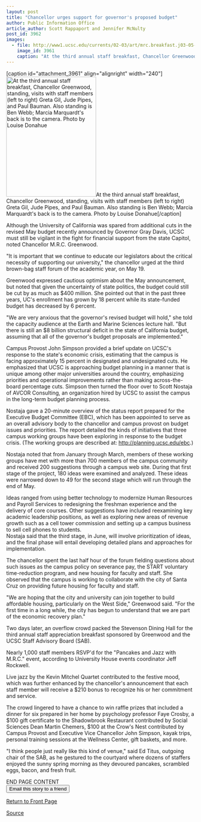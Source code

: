 ```yaml
---
layout: post
title: "Chancellor urges support for governor's proposed budget"
author: Public Information Office
article_author: Scott Rappaport and Jennifer McNulty
post_id: 3962
images:
  - file: http://www1.ucsc.edu/currents/02-03/art/mrc.breakfast.j03-05-26.240.jpg
    image_id: 3961
    caption: "At the third annual staff breakfast, Chancellor Greenwood, standing, visits with staff members (left to right) Greta Gil, Jude Pipes, and Paul Bauman. Also standing is Ben Webb; Marcia Marquardt's back is to the camera. Photo by Louise Donahue"
---
```


[caption id="attachment_3961" align="alignright" width="240"]<a href="http://dev-ucsc-news.pantheonsite.io/wp-content/uploads/2003/05/mrc.breakfast.j03-05-26.240.jpg"><img class="size-full wp-image-3961" src="http://dev-ucsc-news.pantheonsite.io/wp-content/uploads/2003/05/mrc.breakfast.j03-05-26.240.jpg" alt="At the third annual staff breakfast, Chancellor Greenwood, standing, visits with staff members (left to right) Greta Gil, Jude Pipes, and Paul Bauman. Also standing is Ben Webb; Marcia Marquardt's back is to the camera. Photo by Louise Donahue" width="240" height="320" /></a>At the third annual staff breakfast, Chancellor Greenwood, standing, visits with staff members (left to right) Greta Gil, Jude Pipes, and Paul Bauman. Also standing is Ben Webb; Marcia Marquardt's back is to the camera. Photo by Louise Donahue[/caption]
<p>
  Although the University of California was spared from additional cuts in the revised May budget recently announced by Governor Gray Davis, UCSC must still be vigilant in the fight for financial support from the state Capitol, noted Chancellor M.R.C. Greenwood.
</p>
<p>
  "It is important that we continue to educate our legislators about the critical necessity of supporting our university," the chancellor urged at the third brown-bag staff forum of the academic year, on May 19.
</p>
<p>
  Greenwood expressed cautious optimism about the May announcement, but noted that given the uncertainty of state politics, the budget could still be cut by as much as $400 million. She pointed out that in the past three years, UC's enrollment has grown by 18 percent while its state-funded budget has decreased by 6 percent.<br>
</p>
<p>
  "We are very anxious that the governor's revised budget will hold," she told the capacity audience at the Earth and Marine Sciences lecture hall. "But there is still an $8 billion structural deficit in the state of California budget, assuming that all of the governor's budget proposals are implemented."<br>
</p>
<p>
  Campus Provost John Simpson provided a brief update on UCSC's response to the state's economic crisis, estimating that the campus is facing approximately 15 percent in designated and undesignated cuts. He emphasized that UCSC is approaching budget planning in a manner that is unique among other major universities around the country, emphasizing priorities and operational improvements rather than making across-the-board percentage cuts. Simpson then turned the floor over to Scott Nostaja of AVCOR Consulting, an organization hired by UCSC to assist the campus in the long-term budget planning process.
</p>
<p>
  Nostaja gave a 20-minute overview of the status report prepared for the Executive Budget Committee (EBC), which has been appointed to serve as an overall advisory body to the chancellor and campus provost on budget issues and priorities. The report detailed the kinds of initiatives that three campus working groups have been exploring in response to the budget crisis. (The working groups are described at: <a href="http://planning.ucsc.edu/ebc">http://planning.ucsc.edu/ebc</a>.)<br>
</p>
<p>
  Nostaja noted that from January through March, members of these working groups have met with more than 700 members of the campus community and received 200 suggestions through a campus web site. During that first stage of the project, 180 ideas were examined and analyzed. These ideas were narrowed down to 49 for the second stage which will run through the end of May.<br>
</p>
<p>
  Ideas ranged from using better technology to modernize Human Resources and Payroll Services to redesigning the freshman experience and the delivery of core courses. Other suggestions have included reexamining key academic leadership positions, as well as exploring new areas of revenue growth such as a cell tower commission and setting up a campus business to sell cell phones to students.<br>
  Nostaja said that the third stage, in June, will involve prioritization of ideas, and the final phase will entail developing detailed plans and approaches for implementation.<br>
</p>
<p>
  The chancellor spent the last half hour of the forum fielding questions about such issues as the campus policy on severance pay, the START voluntary time-reduction program, and new housing for faculty and staff. She observed that the campus is working to collaborate with the city of Santa Cruz on providing future housing for faculty and staff.<br>
</p>
<p>
  "We are hoping that the city and university can join together to build affordable housing, particularly on the West Side," Greenwood said. "For the first time in a long while, the city has begun to understand that we are part of the economic recovery plan."<br>
</p>
<p>
  Two days later, an overflow crowd packed the Stevenson Dining Hall for the third annual staff appreciation breakfast sponsored by Greenwood and the UCSC Staff Advisory Board (SAB).<br>
</p>
<p>
  Nearly 1,000 staff members RSVP'd for the "Pancakes and Jazz with M.R.C." event, according to University House events coordinator Jeff Rockwell.<br>
</p>
<p>
  Live jazz by the Kevin Mitchel Quartet contributed to the festive mood, which was further enhanced by the chancellor's announcement that each staff member will receive a $210 bonus to recognize his or her commitment and service.<br>
</p>
<p>
  The crowd lingered to have a chance to win raffle prizes that included a dinner for six prepared in her home by psychology professor Faye Crosby, a $100 gift certificate to the Shadowbrook Restaurant contributed by Social Sciences Dean Martin Chemers, $100 at the Crow's Nest contributed by Campus Provost and Executive Vice Chancellor John Simpson, kayak trips, personal training sessions at the Wellness Center, gift baskets, and more.<br>
</p>
<p>
  "I think people just really like this kind of venue," said Ed Titus, outgoing chair of the SAB, as he gestured to the courtyard where dozens of staffers enjoyed the sunny spring morning as they devoured pancakes, scrambled eggs, bacon, and fresh fruit.<i><br></i>
</p>
<p>
  END PAGE CONTENT<br>
  <input name="t1" size="-1" type="hidden"> <input name="SUBMIT" type="submit" value="Email this story to a friend">
</p>
<p>
  <a href="http://currents.ucsc.edu/">Return to Front Page</a>
</p>
<p><a href="http://www1.ucsc.edu/currents/02-03/05-26/budget.html" title="Permalink to budget">Source</a></p>
